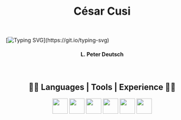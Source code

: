 <h1 align="center">
  César Cusi
</h1>
<br />


[![Typing SVG](https://readme-typing-svg.herokuapp.com?font=DM+Sans&size=30&duration=3000&pause=3000&color=3AFBFF&background=3775FF00&center=true&vCenter=true&width=1000&lines=%22Iterar+es+humano%2C+'recursivar'+es+divino%22;To+iterate+is+human%2C+to+recurse+divine.)](https://git.io/typing-svg)

<h4 align="center">
  L. Peter Deutsch
</h4>
<br />
<h2 align="center">
  👨‍💻 Languages | Tools | Experience  👨‍💻
 </h2>
 
<div align="center">
<a href="#"/><img src="https://cdn.jsdelivr.net/gh/devicons/devicon/icons/html5/html5-original.svg" width="40"/></a>
<a href="#"/><img src="https://cdn.jsdelivr.net/gh/devicons/devicon/icons/css3/css3-original.svg" width="40"/></a>
<a href="#"/><img src="https://cdn.jsdelivr.net/gh/devicons/devicon/icons/javascript/javascript-original.svg" width="40"/></a>
<img src="https://cdn.jsdelivr.net/gh/devicons/devicon/icons/dotnetcore/dotnetcore-original.svg" width="40"/>
<img src="https://cdn.jsdelivr.net/gh/devicons/devicon/icons/unity/unity-original-wordmark.svg" width="40"/>
<img src="https://cdn.jsdelivr.net/gh/devicons/devicon/icons/react/react-original.svg" width="40"/>
</div>
